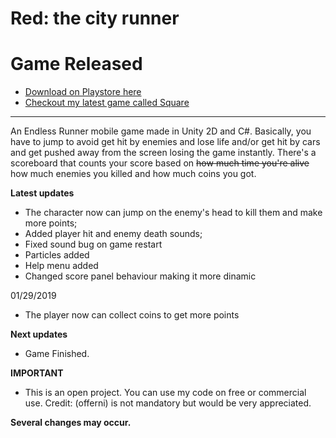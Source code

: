 # Red: the city runner
# Game Released 
- [Download on Playstore here](https://play.google.com/store/apps/details?id=com.Offerni.RedTheCityRunner)
- [Checkout my latest game called Square](https://play.google.com/store/apps/details?id=com.Offerni.Square)

__________________________________________________________________________________________________________________________________________
An Endless Runner mobile game made in Unity 2D and C#.
Basically, you have to jump to avoid get hit by enemies and lose life and/or get hit by cars and get pushed away from the screen losing the game instantly. 
There's a scoreboard that counts your score based on <s> how much time you're alive </s> how much enemies you killed and how much coins you got.

**Latest updates**
- The character now can jump on the enemy's head to kill them and make more points;
- Added player hit and enemy death sounds;
- Fixed sound bug on game restart
- Particles added
- Help menu added
- Changed score panel behaviour making it more dinamic


01/29/2019
 - The player now can collect coins to get more points


**Next updates**
 - Game Finished.

**IMPORTANT**
- This is an open project. You can use my code on free or commercial use. Credit: (offerni) is not mandatory but would be very appreciated.


<b> Several changes may occur. </b>
